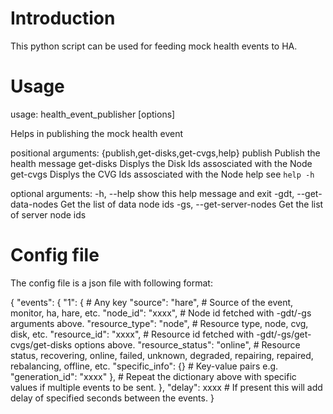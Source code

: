 # Introduction

This python script can be used for feeding mock health events to HA.

# Usage

usage: health_event_publisher [options]

Helps in publishing the mock health event

positional arguments:
  {publish,get-disks,get-cvgs,help}
    publish             Publish the health message
    get-disks           Displys the Disk Ids assosciated with the Node
    get-cvgs            Displys the CVG Ids assosciated with the Node
    help                see `help -h`

optional arguments:
  -h, --help            show this help message and exit
  -gdt, --get-data-nodes
                        Get the list of data node ids
  -gs, --get-server-nodes
                        Get the list of server node ids

# Config file

The config file is a json file with following format:

{
    "events": {
        "1": { # Any key
            "source": "hare", # Source of the event, monitor, ha, hare, etc.
            "node_id": "xxxx", # Node id fetched with -gdt/-gs arguments above.
            "resource_type": "node", # Resource type, node, cvg, disk, etc.
            "resource_id": "xxxx", # Resource id fetched with -gdt/-gs/get-cvgs/get-disks options above.
            "resource_status": "online", # Resource status, recovering, online, failed, unknown, degraded, repairing, repaired, rebalancing, offline, etc.
            "specific_info": {} # Key-value pairs e.g. "generation_id": "xxxx"
        },
         # Repeat the dictionary above with specific values if multiple events to be sent.
    },
    "delay": xxxx # If present this will add delay of specified seconds between the events.
}
